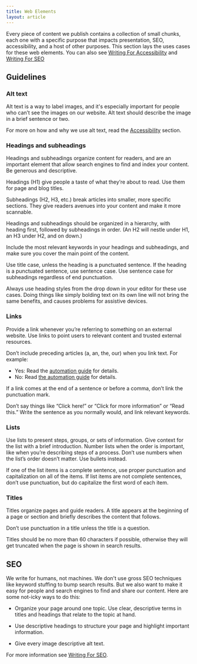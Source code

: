 ```yaml
---
title: Web Elements
layout: article
---
```


Every piece of content we publish contains a collection of small chunks, each one with a specific purpose that impacts presentation, SEO, accessibility, and a host of other purposes. This section lays the uses cases for these web elements. You can also see [Writing For Accessibility](/12-writing-for-accessibility.html.md) and [Writing For SEO](/19-writing-for-seo.html.md)

## Guidelines

### Alt text

Alt text is a way to label images, and it's especially important for people who can’t see the images on our website. Alt text should describe the image in a brief sentence or two.

For more on how and why we use alt text, read the [Accessibility](/12-writing-for-accessibility.html.md) section.

### Headings and subheadings

Headings and subheadings organize content for readers, and are an important element that allow search engines to find and index your content. Be generous and descriptive.

Headings (H1) give people a taste of what they’re about to read. Use them for page and blog titles.

Subheadings (H2, H3, etc.) break articles into smaller, more specific sections. They give readers avenues into your content and make it more scannable.

Headings and subheadings should be organized in a hierarchy, with heading first, followed by subheadings in order. (An H2 will nestle under H1, an H3 under H2, and on down.)

Include the most relevant keywords in your headings and subheadings, and make sure you cover the main point of the content.

Use title case, unless the heading is a punctuated sentence. If the heading is a punctuated sentence, use sentence case. Use sentence case for subheadings regardless of end punctuation.

Always use heading styles from the drop down in your editor for these use cases. Doing things like simply bolding text on its own line will not bring the same benefits, and causes problems for assistive devices.

### Links

Provide a link whenever you’re referring to something on an external website. Use links to point users to relevant content and trusted external resources.

Don’t include preceding articles (a, an, the, our) when you link text. For example:

- Yes: Read the [automation guide](#) for details.
- No: Read [the automation guide](#) for details.

If a link comes at the end of a sentence or before a comma, don’t link the punctuation mark.

Don’t say things like “Click here!” or “Click for more information” or “Read this.” Write the sentence as you normally would, and link relevant keywords.

### Lists

Use lists to present steps, groups, or sets of information. Give context for the list with a brief introduction. Number lists when the order is important, like when you’re describing steps of a process. Don’t use numbers when the list’s order doesn’t matter. Use bullets instead.  

If one of the list items is a complete sentence, use proper punctuation and capitalization on all of the items. If list items are not complete sentences, don’t use punctuation, but do capitalize the first word of each item.

### Titles

Titles organize pages and guide readers. A title appears at the beginning of a page or section and briefly describes the content that follows.

Don’t use punctuation in a title unless the title is a question.

Titles should be no more than 60 characters if possible, otherwise they will get truncated when the page is shown in search results.

## SEO

We write for humans, not machines. We don't use gross SEO techniques like keyword stuffing to bump search results. But we also want to make it easy for people and search engines to find and share our content. Here are some not-icky ways to do this:

* Organize your page around one topic. Use clear, descriptive terms in titles and headings that relate to the topic at hand.

* Use descriptive headings to structure your page and highlight important information.

* Give every image descriptive alt text.

For more information see [Writing For SEO](/19-writing-for-seo.html.md).

